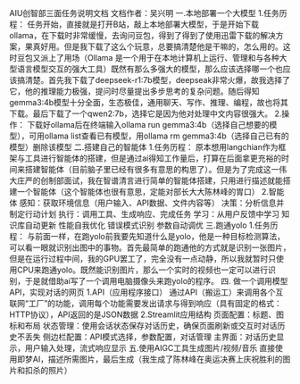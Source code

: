 AIU创智部三面任务说明文档
文档作者：吴兴明
一.本地部署一个大模型
1.任务历程：
任务开始，直接就是打开B站，敲上本地部署大模型，于是开始下载ollama，在下载时非常缓慢，去询问豆包，得到了得到了使用迅雷下载的解决方案，果真好用。但是我下载了这么个玩意，总要搞清楚他是干嘛的，怎么用的。这时豆包又派上了用场（Ollama 是一个用于在本地计算机上运行、管理和与各种大型语言模型交互的强大工具）既然有那么多强大的模型，那么应该选择哪一个也应该搞清楚。首先我下载了deepseek-r1:7b模型，deepseak非常火爆，故我选择了它，他的推理能力极强，提问时尽量提出多步思考的复杂问题。随后得知gemma3:4b模型十分全面，生态极佳，通用聊天、写作、推理、编程，故也将其下载。最后下载了一个qwen2:7b，选择它是因为他对处理中文内容很强大。
2.操作：
下载好ollama后在终端输入ollama run gemma3:4b（选择自己想要的模型），可用ollama list查看已有模型，用ollama rm gemma3:4b（选择自己已有的模型）删除该模型
二.搭建自己的智能体
1.任务历程：
原本想用langchian作为框架与工具进行智能体的搭建，但是通过ai得知工作量后，打算在后面拿更充裕的时间来搭建智能体（目前脑子里已经有很多有意思的构思了）。但是为了完成这一伟大庄严的创制部面试，我在智谱清言进行简单的智能体搭建，只用进行描述就能搭建一个智能体（这个智能体也很有意思，定能对部长大大陈林峰的胃口）
2.智能体
感知：获取环境信息（用户输入、API数据、文件内容等）
决策：分析信息并制定行动计划
执行：调用工具、生成响应、完成任务
学习：从用户反馈中学习
	 知识库自动更新
	 性能自我优化
 	 错误模式识别
	 参数自动调优
三.跑通yolo
1.任务历程：
与前面一样，在跑yolo前我要先知道什么是yolo，他是一种目标检测算法，可以看一眼就识别出图中的事物。首先最简单的跑通他的方式就是识别一张图片，但是在运行过程中间，我的GPU罢工了，完全没有一点动静，所以我就暂时只使用CPU来跑通yolo。既然能识别图片，那么一个实时的视频也一定可以进行识别，于是就借助ai写了一个调用电脑摄像头来跑yolo的程序。
四. 做一个调用模型API，实现对话的网页
1.API（应用程序接口）
通过API（搬运工）来调用各个互联网“工厂”的功能，调用每个功能需要发出请求与得到响应（具有固定的格式：HTTP协议），API返回的是JSON数据
2.Streamlit应用结构
页面配置：标题、图标和布局
状态管理：使用会话状态保存对话历史，确保页面刷新或交互时对话历史不丢失
侧边栏配置：API模式选择，参数配置，对话管理
主界面：对话历史显示，用户输入处理，流式响应显示
五.使用AIGC工具生成图片/视频/音乐
直接使用即梦AI，描述所需图片，最后生成（我生成了陈林峰在奥运决赛上庆祝胜利的图片和扣杀的照片）
